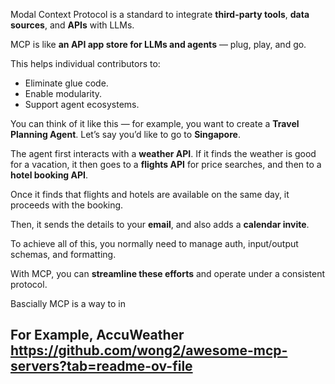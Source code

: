Modal Context Protocol is a standard to integrate **third-party tools**, **data sources**, and **APIs** with LLMs.

MCP is like **an API app store for LLMs and agents** — plug, play, and go.  

This helps individual contributors to:
- Eliminate glue code.
- Enable modularity.
- Support agent ecosystems.

You can think of it like this — for example, you want to create a **Travel Planning Agent**. Let’s say you’d like to go to **Singapore**.

The agent first interacts with a **weather API**. If it finds the weather is good for a vacation, it then goes to a **flights API** for price searches, and then to a **hotel booking API**.

Once it finds that flights and hotels are available on the same day, it proceeds with the booking.

Then, it sends the details to your **email**, and also adds a **calendar invite**.

To achieve all of this, you normally need to manage auth, input/output schemas, and formatting.

With MCP, you can **streamline these efforts** and operate under a consistent protocol.

Bascially MCP is a way to in

For Example, AccuWeather 
https://github.com/wong2/awesome-mcp-servers?tab=readme-ov-file
---